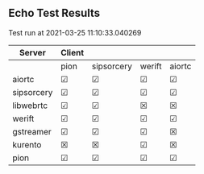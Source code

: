 ## Echo Test Results
Test run at 2021-03-25 11:10:33.040269

| Server      | Client      |             |             |             |
|-------------|-------------|-------------|-------------|-------------|
|             | pion        | sipsorcery  | werift      | aiortc      |
| aiortc      | &#9745;     | &#9745;     | &#9745;     | &#9745;     |
| sipsorcery  | &#9745;     | &#9745;     | &#9745;     | &#9745;     |
| libwebrtc   | &#9745;     | &#9745;     | &#x2612;    | &#x2612;    |
| werift      | &#9745;     | &#9745;     | &#9745;     | &#9745;     |
| gstreamer   | &#9745;     | &#9745;     | &#9745;     | &#x2612;    |
| kurento     | &#x2612;    | &#x2612;    | &#9745;     | &#x2612;    |
| pion        | &#9745;     | &#9745;     | &#9745;     | &#9745;     |
